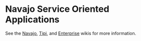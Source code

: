 # Navajo Service Oriented Applications

See the [Navajo](https://github.com/Dexels/navajo/wiki), [Tipi](https://github.com/Dexels/tipi/wiki), and [Enterprise](https://github.com/Dexels/enterprise/wiki) wikis for more information.
